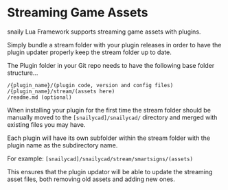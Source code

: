 # Streaming Game Assets
snaily Lua Framework supports streaming game assets with plugins.

Simply bundle a stream folder with your plugin releases in order to have the plugin updater properly keep the stream folder up to date.

The Plugin folder in your Git repo needs to have the following base folder structure...

```
/{plugin_name}/(plugin code, version and config files)
/{plugin_name}/stream/(assets here)
/readme.md (optional)
```

When installing your plugin for the first time the stream folder should be manually moved to the `[snailycad]/snailycad/` directory and merged with existing files you may have.

Each plugin will have its own subfolder within the stream folder with the plugin name as the subdirectory name.

For example: `[snailycad]/snailycad/stream/smartsigns/(assets)`

This ensures that the plugin updator will be able to update the streaming asset files, both removing old assets and adding new ones.

